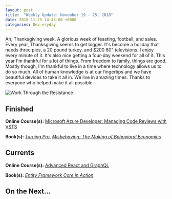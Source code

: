 ```yaml
---
layout: post
title:  "Weekly Update: November 19 - 25, 2018"
date: 2018-11-25 14:45:00 +0000
categories: Dev-eryday
---
```


Ah, Thanksgiving week. A glorious week of feasting, football, and sales. Every year, Thanksgiving seems to get bigger. It's become a holiday that needs three pies, a 20 pound turkey, and $200 60" televisions. I enjoy every minute of it. It's also nice getting a four-day weekend for all of it. This year I'm thankful for a lot of things. From freedom to family, things are good. Mostly though, I'm thankful to live in a time where technology allows us to do so much. All of human knowledge is at our fingertips and we have beautiful devices to take it all in. We live in amazing times. Thanks to everyone who helped make it all possible.


![Work Through the Resistance](https://farm5.staticflickr.com/4833/44922211275_050ba89159.jpg)



## Finished

**Online Course(s):** [Microsoft Azure Developer: Managing Code Reviews with VSTS][mcr]

**Book(s):** *[Turning Pro][tp]*, *[Misbehaving: The Making of Behavioral Economics][mb]*

## Currents

**Online Course(s):** [Advanced React and GraphQL][ar]

**Book(s):** *[Entity Framework Core in Action][efc]*

## On the Next...



[tp]: https://www.amazon.com/Turning-Pro-Inner-Power-Create/dp/1936891034/
[dw]: https://www.amazon.com/Do-Work-Steven-Pressfield-ebook/dp/B00NK0MJBK/
[njs]: https://nextjs.org/
[gql]: https://graphql.org/
[ap]: https://www.apollographql.com/
[pri]: https://www.prisma.io/
[ar]: https://advancedreact.com/
[play]: https://github.com/jpniederer/NETCorePlayground
[di]: https://www.amazon.com/Design-Programmer-Architect-Pragmatic-Programmers/dp/1680502093/
[re]: https://www.udemy.com/react-the-complete-guide-incl-redux/
[src]: https://chatappwithsignalr.azurewebsites.net/index.html
[oau]: https://app.pluralsight.com/library/courses/oauth-2-getting-started/table-of-contents
[tib]: https://www.amazon.com/Thinking-Bets-Making-Smarter-Decisions-ebook/dp/B074DG9LQF/
[lgs]: https://app.pluralsight.com/library/courses/less-getting-started/table-of-contents
[gf]: https://app.pluralsight.com/library/courses/github-fundamentals/table-of-contents
[tfs]: https://www.amazon.com/Thinking-Fast-Slow-Daniel-Kahneman-ebook/dp/B00555X8OA/
[tw]: https://tailwindcss.com/
[hn]: https://news.ycombinator.com/item?id=18084013
[mlc]: http://course.fast.ai/ml.html
[ghf]: https://app.pluralsight.com/library/courses/github-fundamentals/table-of-contents
[spr]: https://www.amazon.com/Sprint-Solve-Problems-Test-Ideas-ebook/dp/B010MH1DAQ/
[vid]: https://www.youtube.com/watch?v=mMWzVyIhDTk
[gfg]: https://www.geeksforgeeks.org/
[tl]: https://www.amazon.com/Becoming-Technical-Leader-Problem-Solving-Approach/dp/0932633021/
[gen]: https://app.pluralsight.com/library/courses/csharp-best-practices-collections-generics/table-of-contents
[efc]: https://app.pluralsight.com/library/courses/playbook-ef-core-2-1-whats-new/table-of-contents
[tfr]: https://www.amazon.com/Fifth-Risk-Michael-Lewis-ebook/dp/B07FFCMSCX/
[cra]: https://www.amazon.com/Doesnt-Have-Be-Crazy-Work-ebook/dp/B079WV79TK/
[cqrs]: https://app.pluralsight.com/library/courses/cqrs-in-practice/table-of-contents
[ror]: https://rubyonrails.org/
[gr]: https://basecamp.com/books/getting-real
[ef]: https://docs.microsoft.com/en-us/ef/core/
[saa]: https://app.pluralsight.com/library/courses/openid-and-oauth2-securing-angular-apps/table-of-contents
[acc]: https://www.amazon.com/Accelerate-Software-Performing-Technology-Organizations-ebook/dp/B07B9F83WM/
[mvc]: https://app.pluralsight.com/library/courses/aspdotnet-core-mvc-enterprise-application/table-of-contents
[efc]: https://www.amazon.com/Entity-Framework-Core-Action-Smith/dp/161729456X/
[dg]: https://www.amazon.com/Daring-Greatly-Courage-Vulnerable-Transforms-ebook/dp/B007P7HRS4/
[woa]: https://www.amazon.com/War-Art-Steven-Pressfield-ebook/dp/B007A4SDCG/
[mb]: https://www.amazon.com/Misbehaving-Behavioral-Economics-Richard-Thaler-ebook/dp/B00NUB4GFQ/
[dms]: https://app.pluralsight.com/library/courses/microsoft-azure-monitoring-strategy-identity-security-design/table-of-contents
[mcr]: https://app.pluralsight.com/library/courses/microsoft-azure-vsts-code-reviews-managing/table-of-contents